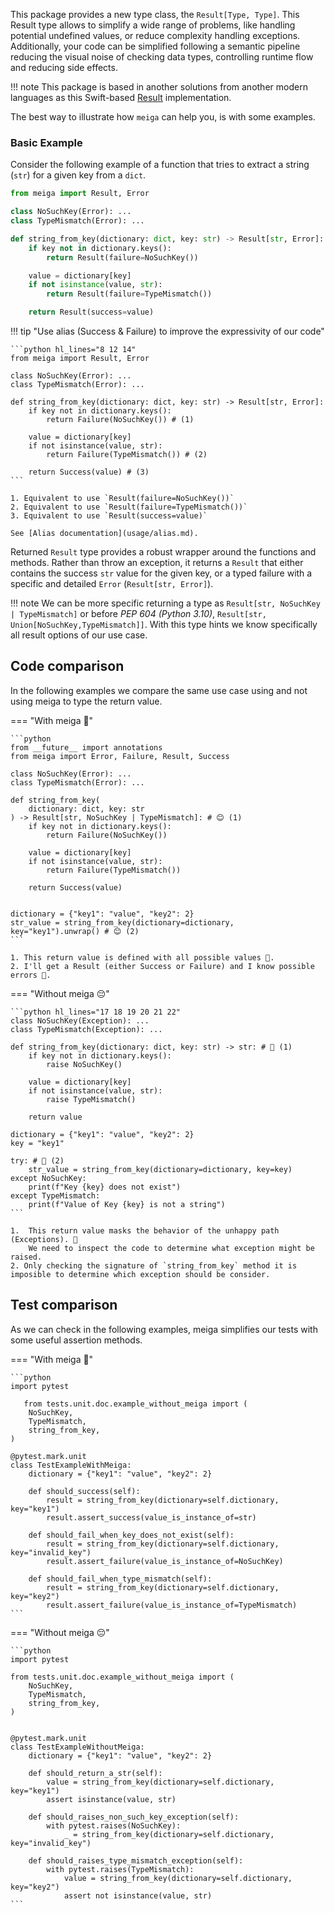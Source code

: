 This package provides a new type class, the `Result[Type, Type]`.
This Result type allows to simplify a wide range of problems, like handling potential undefined values, or reduce complexity handling exceptions.
Additionally, your code can be simplified following a semantic pipeline reducing the visual noise of checking data types, controlling runtime flow and reducing side effects.

!!! note
    This package is based in another solutions from another modern languages as this Swift-based [Result](https://github.com/antitypical/Result) implementation.


The best way to illustrate how `meiga` can help you, is with some examples.

### Basic Example

Consider the following example of a function that tries to extract a string (`str`) for a given key from a `dict`.

```python
from meiga import Result, Error

class NoSuchKey(Error): ...
class TypeMismatch(Error): ...

def string_from_key(dictionary: dict, key: str) -> Result[str, Error]:
    if key not in dictionary.keys():
        return Result(failure=NoSuchKey())

    value = dictionary[key]
    if not isinstance(value, str):
        return Result(failure=TypeMismatch())

    return Result(success=value)
```

!!! tip "Use alias (Success & Failure) to improve the expressivity of our code"

    ```python hl_lines="8 12 14"
    from meiga import Result, Error

    class NoSuchKey(Error): ...
    class TypeMismatch(Error): ...

    def string_from_key(dictionary: dict, key: str) -> Result[str, Error]:
        if key not in dictionary.keys():
            return Failure(NoSuchKey()) # (1)

        value = dictionary[key]
        if not isinstance(value, str):
            return Failure(TypeMismatch()) # (2)

        return Success(value) # (3)
    ```

    1. Equivalent to use `Result(failure=NoSuchKey())`
    2. Equivalent to use `Result(failure=TypeMismatch())`
    3. Equivalent to use `Result(success=value)`

    See [Alias documentation](usage/alias.md).



Returned `Result` type provides a robust wrapper around the functions and methods. Rather than throw an exception, it returns a `Result` that either contains the success `str` value for the given key, or a typed failure with a specific and detailed `Error` (`Result[str, Error]`).

!!! note
    We can be more specific returning a type as `Result[str, NoSuchKey | TypeMismatch]` or before *PEP 604 (Python 3.10)*, `Result[str, Union[NoSuchKey,TypeMismatch]]`.
    With this type hints we know specifically all result options of our use case.

## Code comparison

In the following examples we compare the same use case using and not using meiga to type the return value.

=== "With meiga 🧙"

    ```python
    from __future__ import annotations
    from meiga import Error, Failure, Result, Success

    class NoSuchKey(Error): ...
    class TypeMismatch(Error): ...

    def string_from_key(
        dictionary: dict, key: str
    ) -> Result[str, NoSuchKey | TypeMismatch]: # 😊 (1)
        if key not in dictionary.keys():
            return Failure(NoSuchKey())

        value = dictionary[key]
        if not isinstance(value, str):
            return Failure(TypeMismatch())

        return Success(value)


    dictionary = {"key1": "value", "key2": 2}
    str_value = string_from_key(dictionary=dictionary, key="key1").unwrap() # 😊 (2)
    ```

    1. This return value is defined with all possible values 🎉.
    2. I'll get a Result (either Success or Failure) and I know possible errors 🎉.

=== "Without meiga 😔"

    ```python hl_lines="17 18 19 20 21 22"
    class NoSuchKey(Exception): ...
    class TypeMismatch(Exception): ...

    def string_from_key(dictionary: dict, key: str) -> str: # 🥲 (1)
        if key not in dictionary.keys():
            raise NoSuchKey()

        value = dictionary[key]
        if not isinstance(value, str):
            raise TypeMismatch()

        return value

    dictionary = {"key1": "value", "key2": 2}
    key = "key1"

    try: # 🥲 (2)
        str_value = string_from_key(dictionary=dictionary, key=key)
    except NoSuchKey:
        print(f"Key {key} does not exist")
    except TypeMismatch:
        print(f"Value of Key {key} is not a string")
    ```

    1.  This return value masks the behavior of the unhappy path (Exceptions). 🥲
        We need to inspect the code to determine what exception might be raised.
    2. Only checking the signature of `string_from_key` method it is imposible to determine which exception should be consider.


## Test comparison

As we can check in the following examples, meiga simplifies our tests with some useful assertion methods.

=== "With meiga 🧙"

    ```python
    import pytest

       from tests.unit.doc.example_without_meiga import (
        NoSuchKey,
        TypeMismatch,
        string_from_key,
    )

    @pytest.mark.unit
    class TestExampleWithMeiga:
        dictionary = {"key1": "value", "key2": 2}

        def should_success(self):
            result = string_from_key(dictionary=self.dictionary, key="key1")
            result.assert_success(value_is_instance_of=str)

        def should_fail_when_key_does_not_exist(self):
            result = string_from_key(dictionary=self.dictionary, key="invalid_key")
            result.assert_failure(value_is_instance_of=NoSuchKey)

        def should_fail_when_type_mismatch(self):
            result = string_from_key(dictionary=self.dictionary, key="key2")
            result.assert_failure(value_is_instance_of=TypeMismatch)
    ```

=== "Without meiga 😔"

    ```python
    import pytest

    from tests.unit.doc.example_without_meiga import (
        NoSuchKey,
        TypeMismatch,
        string_from_key,
    )


    @pytest.mark.unit
    class TestExampleWithoutMeiga:
        dictionary = {"key1": "value", "key2": 2}

        def should_return_a_str(self):
            value = string_from_key(dictionary=self.dictionary, key="key1")
            assert isinstance(value, str)

        def should_raises_non_such_key_exception(self):
            with pytest.raises(NoSuchKey):
                _ = string_from_key(dictionary=self.dictionary, key="invalid_key")

        def should_raises_type_mismatch_exception(self):
            with pytest.raises(TypeMismatch):
                value = string_from_key(dictionary=self.dictionary, key="key2")
                assert not isinstance(value, str)
    ```
